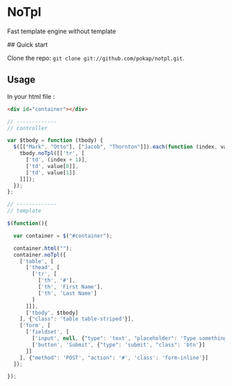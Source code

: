 # NoTpl

Fast template engine without template

## Quick start

Clone the repo: `git clone git://github.com/pokap/notpl.git`.

## Usage

In your html file :

```html
<div id="container"></div>
```

```javascript
// -------------
// controller

var $tbody = function (tbody) {
  $([["Mark", "Otto"], ["Jacob", "Thornton"]]).each(function (index, value) {
    tbody.noTpl([['tr', [
      ['td', (index + 1)],
      ['td', value[0]],
      ['td', value[1]]
    ]]]);
  });
};

// -------------
// template

$(function(){

  var container = $("#container");

  container.html("");
  container.noTpl([
    ['table', [
      ['thead', [
        ['tr', [
          ['th', '#'],
          ['th', 'First Name'],
          ['th', 'Last Name']
        ]
      ]]],
      ['tbody', $tbody]
    ], {"class": 'table table-striped'}],
    ['form', [
      ['fieldset', [
        ['input', null, {"type": 'text', "placeholder": 'Type something…'}],
        ['button', 'Submit', {"type": 'submit', "class": 'btn'}]
      ]]
    ], {"method": 'POST', "action": '#', 'class': 'form-inline'}]
  ]);

});

```